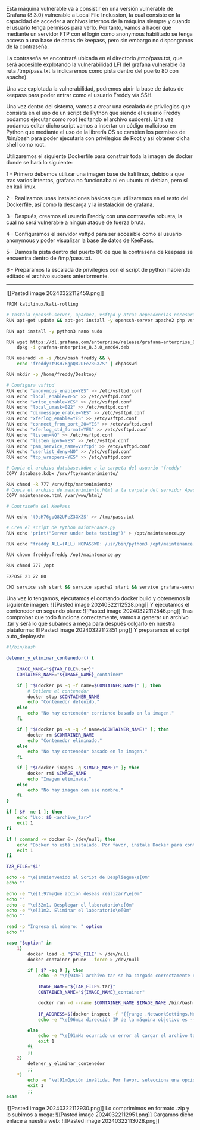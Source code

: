 Esta máquina vulnerable va a consistir en una versión vulnerable de Grafana (8.3.0) vulnerable a Local File Inclussion, la cual consiste en la capacidad de acceder a archivos internos de la máquina siempre y cuando el usuario tenga permisos para verlo. Por tanto, vamos a hacer que mediante un servidor FTP con el login como anonymous habilitado se tenga acceso a una base de datos de keepass, pero sin embargo no dispongamos de la contraseña.

La contraseña se encontrará ubicada en el directorio /tmp/pass.txt, que será accesible explotando la vulnerabilidad LFI del grafana vulnerable (la ruta /tmp/pass.txt la indicaremos como pista dentro del puerto 80 con apache).

Una vez explotada la vulnerabilidad, podremos abrir la base de datos de keepass para poder entrar como el usuario Freddy vía SSH. 

Una vez dentro del sistema, vamos a crear una escalada de privilegios que consista en el uso de un script de Python que siendo el usuario Freddy podamos ejecutar como root (editando el archivo sudoers). Una vez podamos editar dicho script vamos a insertar un código malicioso en Python que mediante el uso de la librería OS se cambien los permisos de /bin/bash para poder ejecutarla con privilegios de Root y así obtener dicha shell como root.

Utilizaremos el siguiente Dockerfile para construir toda la imagen de docker donde se hará lo siguiente:

1 - Primero debemos utilizar una imagen base de kali linux, debido a que tras varios intentos, grafana no funcionaba ni en ubuntu ni debian, pero sí en kali linux.

2 - Realizamos unas instalaciones básicas que utilizaremos en el resto del Dockerfile, así como la descarga y la instalación de grafana.

3 - Después, creamos el usuario Freddy con una contraseña robusta, la cual no será vulnerable a ningún ataque de fuerza bruta.

4 - Configuramos el servidor vsftpd para ser accesible como el usuario anonymous y poder visualizar la base de datos de KeePass.

5 - Damos la pista dentro del puerto 80 de que la contraseña de keepass se encuentra dentro de /tmp/pass.txt.

6 - Preparamos la escalada de privilegios con el script de python habiendo editado el archivo sudoers anteriormente.

---------
![[Pasted image 20240322112459.png]]
```bash
FROM kalilinux/kali-rolling

# Instala openssh-server, apache2, vsftpd y otras dependencias necesarias
RUN apt-get update && apt-get install -y openssh-server apache2 php vsftpd bash wget adduser libfontconfig1 musl 

RUN apt install -y python3 nano sudo

RUN wget https://dl.grafana.com/enterprise/release/grafana-enterprise_8.3.0_amd64.deb && \
    dpkg -i grafana-enterprise_8.3.0_amd64.deb

RUN useradd -m -s /bin/bash freddy && \
    echo 'freddy:t9sH76gpQ82UFeZ3GXZS' | chpasswd 

RUN mkdir -p /home/freddy/Desktop/

# Configura vsftpd
RUN echo "anonymous_enable=YES" >> /etc/vsftpd.conf
RUN echo "local_enable=YES" >> /etc/vsftpd.conf
RUN echo "write_enable=YES" >> /etc/vsftpd.conf
RUN echo "local_umask=022" >> /etc/vsftpd.conf
RUN echo "dirmessage_enable=YES" >> /etc/vsftpd.conf
RUN echo "xferlog_enable=YES" >> /etc/vsftpd.conf
RUN echo "connect_from_port_20=YES" >> /etc/vsftpd.conf
RUN echo "xferlog_std_format=YES" >> /etc/vsftpd.conf
RUN echo "listen=NO" >> /etc/vsftpd.conf
RUN echo "listen_ipv6=YES" >> /etc/vsftpd.conf
RUN echo "pam_service_name=vsftpd" >> /etc/vsftpd.conf
RUN echo "userlist_deny=NO" >> /etc/vsftpd.conf
RUN echo "tcp_wrappers=YES" >> /etc/vsftpd.conf

# Copia el archivo database.kdbx a la carpeta del usuario 'freddy'
COPY database.kdbx /srv/ftp/mantenimiento/

RUN chmod -R 777 /srv/ftp/mantenimiento/
# Copia el archivo de mantenimiento.html a la carpeta del servidor Apache
COPY maintenance.html /var/www/html/

# Contraseña del KeePass

RUN echo 't9sH76gpQ82UFeZ3GXZS' >> /tmp/pass.txt

# Crea el script de Python maintenance.py
RUN echo 'print("Server under beta testing")' > /opt/maintenance.py

RUN echo "freddy ALL=(ALL) NOPASSWD: /usr/bin/python3 /opt/maintenance.py" >> /etc/sudoers

RUN chown freddy:freddy /opt/maintenance.py

RUN chmod 777 /opt

EXPOSE 21 22 80

CMD service ssh start && service apache2 start && service grafana-server start && service vsftpd start && while true; do :; done
```
Una vez lo tengamos, ejecutamos el comando docker build y obtenemos la siguiente imagen:
![[Pasted image 20240322112528.png]]
Y ejecutamos el contenedor en segundo plano:
![[Pasted image 20240322112546.png]]
Tras comprobar que todo funciona correctamente, vamos a generar un archivo .tar y será lo que subamos a mega para después colgarlo en nuestra plataforma:
![[Pasted image 20240322112851.png]]
Y preparamos el script auto_deploy.sh:
```bash
#!/bin/bash

detener_y_eliminar_contenedor() {
    
    IMAGE_NAME="${TAR_FILE%.tar}"
    CONTAINER_NAME="${IMAGE_NAME}_container"

    if [ "$(docker ps -q -f name=$CONTAINER_NAME)" ]; then
        # Detiene el contenedor
        docker stop $CONTAINER_NAME
        echo "Contenedor detenido."
    else
        echo "No hay contenedor corriendo basado en la imagen."
    fi

    if [ "$(docker ps -a -q -f name=$CONTAINER_NAME)" ]; then
        docker rm $CONTAINER_NAME
        echo "Contenedor eliminado."
    else
        echo "No hay contenedor basado en la imagen."
    fi

    if [ "$(docker images -q $IMAGE_NAME)" ]; then
        docker rmi $IMAGE_NAME
        echo "Imagen eliminada."
    else
        echo "No hay imagen con ese nombre."
    fi
}

if [ $# -ne 1 ]; then
    echo "Uso: $0 <archivo_tar>"
    exit 1
fi

if ! command -v docker &> /dev/null; then
    echo "Docker no está instalado. Por favor, instale Docker para continuar."
    exit 1
fi

TAR_FILE="$1"

echo -e "\e[1mBienvenido al Script de Despliegue\e[0m"
echo ""

echo -e "\e[1;97m¿Qué acción deseas realizar?\e[0m"
echo ""
echo -e "\e[32m1. Desplegar el laboratorio\e[0m"
echo -e "\e[31m2. Eliminar el laboratorio\e[0m"
echo ""

read -p "Ingresa el número: " option
echo ""

case "$option" in 
    1)
        docker load -i "$TAR_FILE" > /dev/null
        docker container prune --force > /dev/null

        if [ $? -eq 0 ]; then
            echo -e "\e[93mEl archivo tar se ha cargado correctamente en Docker.\e[0m"

            IMAGE_NAME="${TAR_FILE%.tar}"
            CONTAINER_NAME="${IMAGE_NAME}_container"

            docker run -d --name $CONTAINER_NAME $IMAGE_NAME /bin/bash -c "while true; do echo 'Alive'; sleep 60; done" > /dev/null
            
            IP_ADDRESS=$(docker inspect -f '{{range .NetworkSettings.Networks}}{{.IPAddress}}{{end}}' $CONTAINER_NAME)
            echo -e "\e[96mLa dirección IP de la máquina objetivo es --> $IP_ADDRESS\e[0m"

        else
            echo -e "\e[91mHa ocurrido un error al cargar el archivo tar en Docker.\e[0m"
            exit 1
        fi
        ;;
    2)
        detener_y_eliminar_contenedor
        ;;
    *)
        echo -e "\e[91mOpción inválida. Por favor, selecciona una opción válida.\e[0m"
        exit 1
        ;;
esac
```
![[Pasted image 20240322112930.png]]
Lo comprimimos en formato .zip y lo subimos a mega:
![[Pasted image 20240322112951.png]]
Cargamos dicho enlace a nuestra web:
![[Pasted image 20240322113028.png]]
